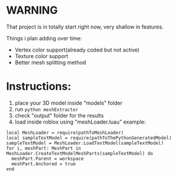 # WARNING
That project is in totally start right now, very shallow in features.

Things i plan adding over time:
* Vertex color support(already coded but not active)
* Texture color support
* Better mesh splitting method

# Instructions:
1. place your 3D model inside "models" folder
2. run `python meshExtractor`
3. check "output" folder for the results
4. load inside roblox using "meshLoader.luau"
example:
```luau
local MeshLoader = require(pathToMeshLoader)
local sampleTextModel = require(pathToThePythonGeneratedModel)
sampleTextModel = MeshLoader.LoadTextModel(sampleTextModel)
for i, meshPart: MeshPart in MeshLoader.CreateTextModelMeshParts(sampleTextModel) do
  meshPart.Parent = workspace
  meshPart.Anchored = true
end
```
